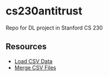 # cs230antitrust
Repo for DL project in Stanford CS 230

## Resources
* [Load CSV Data](https://www.tensorflow.org/tutorials/load_data/csv?hl=en)
* [Merge CSV Files](https://www.geeksforgeeks.org/how-to-merge-two-csv-files-by-specific-column-using-pandas-in-python/)
